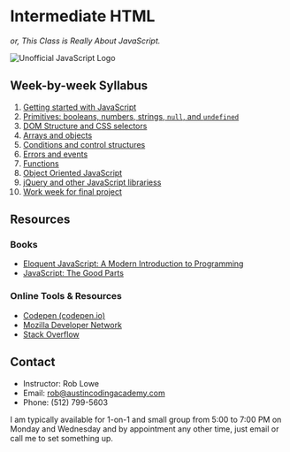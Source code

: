 # Intermediate HTML

*or, This Class is Really About JavaScript.*

![Unofficial JavaScript Logo](http://upload.wikimedia.org/wikipedia/commons/thumb/9/99/Unofficial_JavaScript_logo_2.svg/200px-Unofficial_JavaScript_logo_2.svg.png)

## Week-by-week Syllabus

1. [Getting started with JavaScript](syllabus/01.md)
1. [Primitives: booleans, numbers, strings, `null`, and `undefined`](syllabus/02.md)
1. [DOM Structure and CSS selectors](syllabus/03.md)
1. [Arrays and objects](syllabus/04.md)
1. [Conditions and control structures](syllabus/05.md)
1. [Errors and events](syllabus/06.md)
1. [Functions](syllabus/07.md)
1. [Object Oriented JavaScript](syllabus/08.md)
1. [jQuery and other JavaScript librariess](syllabus/09.md)
1. [Work week for final project](syllabus/10.md)

## Resources

### Books

* [Eloquent JavaScript: A Modern Introduction to Programming](http://eloquentjavascript.net)
* [JavaScript: The Good Parts](http://www.amazon.com/exec/obidos/ASIN/0596517742/wrrrldwideweb)

### Online Tools & Resources

* [Codepen (codepen.io)](http://codepen.io)
* [Mozilla Developer Network](http://developer.mozilla.org/en-US/docs/Web/JavaScript)
* [Stack Overflow](http://stackoverflow.com/questions/tagged/javascript)

## Contact

* Instructor: Rob Lowe
* Email: rob@austincodingacademy.com
* Phone: (512) 799-5603

I am typically available for 1-on-1 and small group from 5:00 to 7:00 PM on Monday and Wednesday and by appointment any other time, just email or call me to set something up.
